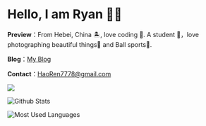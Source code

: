 # Hello, I am Ryan 👏🏻

**Preview**：From Hebei, China 🏝, love coding 🐍. A student 🏫，love photographing beautiful things🌿 and Ball sports🍔.

**Blog**：[My Blog](https://HaoRen7778.github.io)

**Contact**：HaoRen7778@gmail.com

![](https://img.shields.io/badge/python-3.8-orange?style=for-the—badge&logo=python&logoColor=orange)

![Github Stats](https://github-readme-stats.vercel.app/api?username=Ryan&show_icons=true&theme=dark&count_private=true)

![Most Used Languages](https://github-readme-stats.vercel.app/api/top-langs/?username=Ryan&theme=dark&layout=compact)
<!--
**HaoRen7778/HaoRen7778** is a ✨ _special_ ✨ repository because its `README.md` (this file) appears on your GitHub profile.

Here are some ideas to get you started:

- 🔭 I’m currently working on ...
- 🌱 I’m currently learning ...
- 👯 I’m looking to collaborate on ...
- 🤔 I’m looking for help with ...
- 💬 Ask me about ...
- 📫 How to reach me: ...
- 😄 Pronouns: ...
- ⚡ Fun fact: ...
-->
